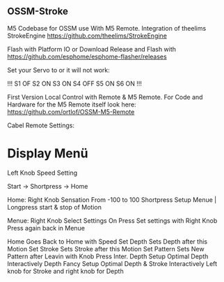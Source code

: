 ## OSSM-Stroke

M5 Codebase for OSSM use With M5 Remote.
Integration of theelims StrokeEngine https://github.com/theelims/StrokeEngine

Flash with Platform IO or Download Release and Flash with https://github.com/esphome/esphome-flasher/releases

Set your Servo to or it will not work:

!!! S1 OF S2 ON S3 ON S4 OFF S5 ON S6 ON !!!

First Version Local Control with Remote & M5 Remote. 
For Code and Hardware for the M5 Remote itself look here: https://github.com/ortlof/OSSM-M5-Remote

Cabel Remote Settings: 

# Display Menü 

Left Knob Speed Setting

Start -> Shortpress -> Home 

Home:
Right Knob Sensation From -100 to 100
Shortpress Setup Menue  | Longpress start & stop of Motion

Menue:
Right Knob Select Settings
On Press Set settings with Right Knob Press again back in Menue

Home            Goes Back to Home with Speed
Set Depth       Sets Depth after this Motion
Set Stroke      Sets Stroke after this Motion
Set Pattern     Sets New Pattern after Leavin with Knob Press
Inter. Depth    Setup Optimal Depth Interactively 
Depth Fancy     Setup Optimal Depth & Stroke Interactively Left knob for Stroke and right knob for Depth
